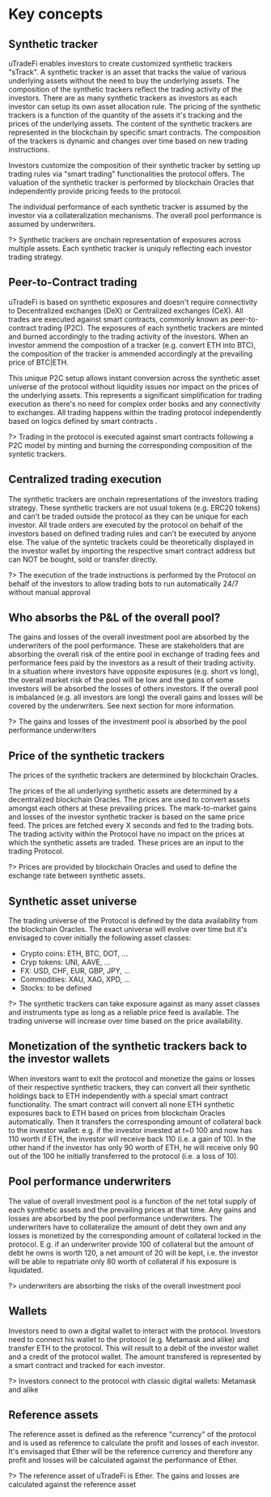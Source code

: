 # Key concepts

## Synthetic tracker

uTradeFi enables investors to create customized synthetic trackers "sTrack". A synthetic tracker is an asset that tracks the value of various underlying assets without the need to buy the underlying assets. The composition of the synthetic trackers reflect the trading activity of the investors. There are as many synthetic trackers as investors as each investor can setup its own asset allocation rule. The pricing of the synthetic trackers is a function of the quantity of the assets it's tracking and the prices of the underlying assets. The content of the synthetic trackers are represented in the blockchain by specific smart contracts. The composition of the trackers is dynamic and changes over time based on new trading instructions.

Investors customize the composition of their synthetic tracker by setting up trading rules via "smart trading" functionalities the protocol offers. The valuation of the synthetic tracker is performed by blockchain Oracles  that independently provide pricing feeds to the protocol.  

The individual performance of each synthetic tracker is assumed by the investor via a collateralization mechanisms. The overall pool performance is assumed by underwriters.

?> Synthetic trackers are onchain representation of exposures across multiple assets. Each synthetic tracker is uniquly reflecting each investor trading strategy.

## Peer-to-Contract trading

uTradeFi is based on synthetic exposures and doesn't require connectivity to Decentralized exchanges (DeX) or Centralized exchanges (CeX). All trades are executed against smart contracts, commonly known as peer-to-contract trading (P2C). The exposures of each synthetic trackers are minted and burned accordingly to the trading activity of the investors. When an investor ammend the compostion of a tracker (e.g. convert ETH into BTC), the composition of the tracker is ammended accordingly at the prevailing price of BTC|ETH.

This unique P2C setup allows instant conversion across the synthetic asset universe of the protocol without liquidity issues nor impact on the prices of the underlying assets. This represents a significant simplification for trading execution as there's no need for complex order books and any connectivity to exchanges. All trading happens within the trading protocol independently based on logics defined by smart contracts .

?> Trading in the protocol is executed against smart contracts following a P2C model by minting and burning the corresponding composition of the syntetic trackers.

## Centralized trading execution

The synthetic trackers are onchain representations of the investors trading strategy. These synthetic trackers are not usual tokens (e.g. ERC20 tokens) and can't be traded outside the protocol as they can be unique for each investor. All trade orders are executed by the protocol on behalf of the investors based on defined trading rules and can't be executed by anyone else. The value of the syntetic trackets could be theoretically displayed in the investor wallet by importing the respective smart contract address but can NOT be bought, sold or transfer directly.

?> The execution of the trade instructions is performed by the Protocol on behalf of the investors to allow trading bots to run automatically 24/7 without manual approval

## Who absorbs the P&L of the overall pool?

The gains and losses of the overall investment pool are absorbed by the underwriters of the pool performance. These are stakeholders that are absorbing the overall risk of the entire pool in exchange of trading fees and performance fees paid by the investors as a result of their trading activity. In a situation where investors have opposite exposures (e.g. short vs long), the overall market risk of the pool will be low and the gains of some investors will be absorbed the losses of others investors. If the overall pool is imbalanced (e.g. all investors are long) the overall gains and losses will be covered by the underwriters. See next section for more information.

?> The gains and losses of the investment pool is absorbed by the pool performance underwriters

## Price of the synthetic trackers

The prices of the synthetic trackers are determined by blockchain Oracles.

The prices of the all underlying synthetic assets are determined by a decentralized blockchain Oracles. The prices are used to convert assets amongst each others at these prevailing prices. The mark-to-market gains and losses of the investor synthetic tracker is based on the same price feed. The prices are fetched every X seconds and fed to the trading bots. The trading activity within the Protocol have no impact on the prices at which the synthetic assets are traded. These prices are an input to the trading Protocol.

?> Prices are provided by blockchain Oracles and used to define the exchange rate between synthetic assets.

## Synthetic asset universe

The trading universe of the Protocol is defined by the data availability from the blockchain Oracles. The exact universe will evolve over time but it's envisaged to cover initially the following asset classes:
- Crypto coins: ETH, BTC, DOT, ...
- Cryp tokens: UNI, AAVE, ...
- FX: USD, CHF, EUR, GBP, JPY, ...
- Commodities: XAU, XAG, XPD, ...
- Stocks: to be defined

?> The synthetic trackers can take exposure against as many asset classes and instruments type as long as a reliable price feed is available. The trading universe will increase over time based on the price availability.

## Monetization of the synthetic trackers back to the investor wallets

When investors want to exit the protocol and monetize the gains or losses of their respective synthetic trackers, they can convert all their synthetic holdings back to ETH independently with a special smart contract functionality. The smart contract will convert all none ETH synthetic exposures back to ETH based on prices from blockchain Oracles automatically. Then it transfers the corresponding amount of collateral back to the investor wallet: e.g. if the investor invested at t=0 100 and now has 110 worth if ETH, the investor will receive back 110 (i.e. a gain of 10). In the other hand if the investor has only 90 worth of ETH, he will receive only 90 out of the 100 he initially transferred to the protocol (i.e. a loss of 10).

## Pool performance underwriters

The value of overall investment pool is a function of the net total supply of each synthetic assets and the prevailing prices at that time. Any gains and losses are absorbed by the pool performance underwriters. The underwriters have to collateralize the amount of debt they own and any losses is monetized by the corresponding amount of collateral locked in the protocol. E.g. if an underwriter provide 100 of collateral but the amount of debt he owns is worth 120, a net amount of 20 will be kept, i.e. the investor will be able to repatriate only 80 worth of collateral if his exposure is liquidated.

?> underwriters are absorbing the risks of the overall investment pool

## Wallets

Investors need to own a digital wallet to interact with the protocol. Investors need to connect his wallet to the protocol (e.g. Metamask and alike) and transfer ETH to the protocol. This will result to a debit of the investor wallet and a credit of the protocol wallet. The amount transfered is represented by a smart contract and tracked for each investor.

?> Investors connect to the protocol with classic digital wallets: Metamask and alike

## Reference assets

The reference asset is defined as the reference "currency" of the protocol and is used as reference to calculate the profit and losses of each investor. It's envisaged that Ether will be the reference currency and therefore any profit and losses will be calculated against the performance of Ether.

?> The reference asset of uTradeFi is Ether. The gains and losses are calculated against the reference asset
